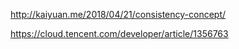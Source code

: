 http://kaiyuan.me/2018/04/21/consistency-concept/

https://cloud.tencent.com/developer/article/1356763